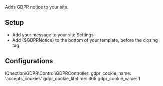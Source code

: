 Adds GDPR notice to your site.

## Setup
- Add your message to your site Settings
- Add {$GDPRNotice} to the bottom of your template, before the closing </body> tag

## Configurations
IQnection\GDPR\Control\GDPRController:
	gdpr_cookie_name: 'accepts_cookies'
	gdpr_cookie_lifetime: 365
	gdpr_cookie_value: 1